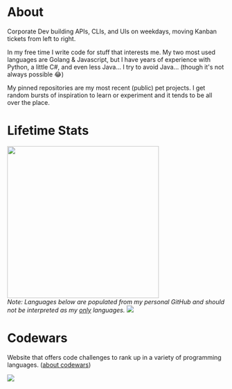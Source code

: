 # About

Corporate Dev building APIs, CLIs, and UIs on weekdays, moving Kanban tickets from left to right.

In my free time I write code for stuff that interests me. My two most used languages are Golang & Javascript, but I have years of experience with Python, a little C#, and even less Java... I try to avoid Java... (though it's not always possible :joy:)

My pinned repositories are my most recent (public) pet projects. I get random bursts of inspiration to learn or experiment and it tends to be all over the place.

# Lifetime Stats

<!-- [![bshore's GitHub stats](https://github-readme-stats-j68jhicjt-bshore.vercel.app/api?username=bshore&count_private=true&theme=dark&show_icons=true&hide_title=true&hide_rank=true&include_all_commits=true)](https://github.com/bshore/github-readme-stats)

[![Top Langs](https://github-readme-stats-j68jhicjt-bshore.vercel.app/api/top-langs/?username=bshore&theme=dark&hide_title=true)](https://github.com/bshore/github-readme-stats) -->

<a href="https://github.com/anuraghazra/github-readme-stats">
  <img src="https://github-readme-stats-j68jhicjt-bshore.vercel.app/api?username=bshore&count_private=true&theme=dark&show_icons=true&hide_title=true&include_all_commits=true&hide_rank=true" width="350px" />
</a><br/>
<i>Note: Languages below are populated from my personal GitHub and should not be interpreted as my <u>only</u> languages.</i>
<a href="https://github.com/anuraghazra/github-readme-stats">
  <img src="https://github-readme-stats-j68jhicjt-bshore.vercel.app/api/top-langs/?username=bshore&theme=dark&hide_title=true&layout=compact"/>
</a>

# Codewars

Website that offers code challenges to rank up in a variety of programming languages. ([about codewars](https://www.codewars.com/about))

<a href="https://www.codewars.com/users/bshore">
  <img src="https://www.codewars.com/users/bshore/badges/large">
</a>
